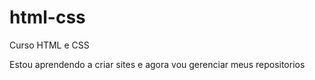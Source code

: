 # html-css
 Curso HTML e CSS

Estou aprendendo a criar sites e agora vou gerenciar meus repositorios
